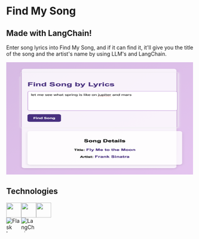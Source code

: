 # Find My Song

## Made with LangChain!

Enter song lyrics into Find My Song, and if it can find it, it'll give you the title of the song and the artist's name by using LLM's and LangChain.

<img src="./images/findmysongpic.png" alt="screenshot of project user interface" width="500" height="300">

## Technologies

<div style="display: flex; flex-wrap: wrap;">
    <img src="https://cdn.jsdelivr.net/gh/devicons/devicon/icons/python/python-original.svg" width="40" height="40" />
    <img src="https://cdn.jsdelivr.net/gh/devicons/devicon/icons/html5/html5-original.svg" width="40" height="40" />
    <img src="https://cdn.jsdelivr.net/gh/devicons/devicon/icons/css3/css3-original.svg" width="40" height="40" />
</div>

<div style="display: flex; flex-wrap: wrap;">
    <img src="https://repository-images.githubusercontent.com/596892/cc2c69ec-9251-4b33-8283-b86a8659c9cb" alt="Flask Logo" width="40" height="40"/>
    <img src="https://api.nuget.org/v3-flatcontainer/langchain.databases.chroma/0.13.1-dev.22/icon" alt="LangChain Logo" width="40" height="40"/>
</div>

